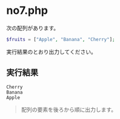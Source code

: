 # no7.php

次の配列があります。

```php
$fruits = ["Apple", "Banana", "Cherry"];
```

実行結果のとおり出力してください。

## 実行結果

```
Cherry
Banana
Apple
```

> 配列の要素を後ろから順に出力します。

